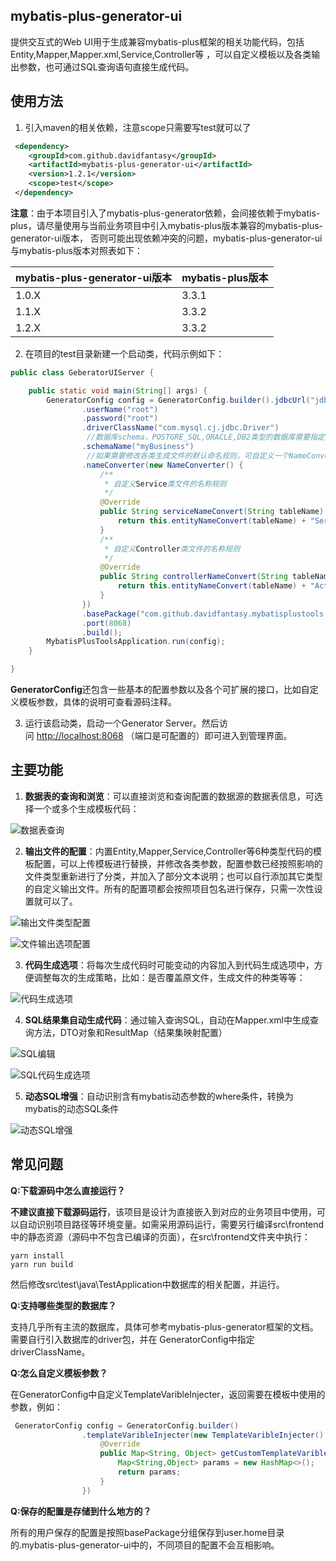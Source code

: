 ## mybatis-plus-generator-ui
 提供交互式的Web UI用于生成兼容mybatis-plus框架的相关功能代码，包括Entity,Mapper,Mapper.xml,Service,Controller等
 ，可以自定义模板以及各类输出参数，也可通过SQL查询语句直接生成代码。
 
## 使用方法

1.  引入maven的相关依赖，注意scope只需要写test就可以了

```xml
 <dependency>
    <groupId>com.github.davidfantasy</groupId>
    <artifactId>mybatis-plus-generator-ui</artifactId>
    <version>1.2.1</version>
    <scope>test</scope>
 </dependency>
```
**注意**：由于本项目引入了mybatis-plus-generator依赖，会间接依赖于mybatis-plus，请尽量使用与当前业务项目中引入mybatis-plus版本兼容的mybatis-plus-generator-ui版本，
否则可能出现依赖冲突的问题，mybatis-plus-generator-ui与mybatis-plus版本对照表如下：

| mybatis-plus-generator-ui版本 | mybatis-plus版本 |
| :---------------------------- | :--------------- |
| 1.0.X                         | 3.3.1            |
| 1.1.X                         | 3.3.2            |
| 1.2.X                         | 3.3.2            |

2.  在项目的test目录新建一个启动类，代码示例如下：

```java
public class GeberatorUIServer {

    public static void main(String[] args) {
        GeneratorConfig config = GeneratorConfig.builder().jdbcUrl("jdbc:mysql://192.168.1.211:3306/example")
                .userName("root")
                .password("root")
                .driverClassName("com.mysql.cj.jdbc.Driver")
                 //数据库schema，POSTGRE_SQL,ORACLE,DB2类型的数据库需要指定
                .schemaName("myBusiness")
                 //如果需要修改各类生成文件的默认命名规则，可自定义一个NameConverter实例，覆盖相应的名称转换方法：                
                .nameConverter(new NameConverter() {
                    /**
                     * 自定义Service类文件的名称规则
                     */
                    @Override
                    public String serviceNameConvert(String tableName) {
                        return this.entityNameConvert(tableName) + "Service";
                    }
                    /**
                     * 自定义Controller类文件的名称规则
                     */
                    @Override
                    public String controllerNameConvert(String tableName) {
                        return this.entityNameConvert(tableName) + "Action";
                    }
                })
                .basePackage("com.github.davidfantasy.mybatisplustools.example")
                .port(8068)
                .build();
        MybatisPlusToolsApplication.run(config);
    }

}
```

**GeneratorConfig**还包含一些基本的配置参数以及各个可扩展的接口，比如自定义模板参数，具体的说明可查看源码注释。

3.  运行该启动类，启动一个Generator Server。然后访问 [http://localhost:8068](http://localhost:8068/) （端口是可配置的）即可进入到管理界面。

## 主要功能
1. **数据表的查询和浏览**：可以直接浏览和查询配置的数据源的数据表信息，可选择一个或多个生成模板代码：

![数据表查询](https://gitee.com/davidfantasy/mybatis-plus-generator-ui/raw/master/imgs/table-list.png)

2. **输出文件的配置**：内置Entity,Mapper,Service,Controller等6种类型代码的模板配置，可以上传模板进行替换，并修改各类参数，配置参数已经按照影响的文件类型重新进行了分类，并加入了部分文本说明；也可以自行添加其它类型的自定义输出文件。所有的配置项都会按照项目包名进行保存，只需一次性设置就可以了。

![输出文件类型配置](https://gitee.com/davidfantasy/mybatis-plus-generator-ui/raw/master/imgs/output-config.png)

![文件输出选项配置](https://gitee.com/davidfantasy/mybatis-plus-generator-ui/raw/master/imgs/strategy.png)

3. **代码生成选项**：将每次生成代码时可能变动的内容加入到代码生成选项中，方便调整每次的生成策略，比如：是否覆盖原文件，生成文件的种类等等：

![代码生成选项](https://gitee.com/davidfantasy/mybatis-plus-generator-ui/raw/master/imgs/generator-options.png)

4. **SQL结果集自动生成代码**：通过输入查询SQL，自动在Mapper.xml中生成查询方法，DTO对象和ResultMap（结果集映射配置）

![SQL编辑](https://gitee.com/davidfantasy/mybatis-plus-generator-ui/raw/master/imgs/SQL-edit.png)

![SQL代码生成选项](https://gitee.com/davidfantasy/mybatis-plus-generator-ui/raw/master/imgs/SQL-generator-options.png)

5. **动态SQL增强**：自动识别含有mybatis动态参数的where条件，转换为mybatis的动态SQL条件

![动态SQL增强](https://gitee.com/davidfantasy/mybatis-plus-generator-ui/raw/master/imgs/dynamicsql.png)


## 常见问题

**Q:下载源码中怎么直接运行？**

**不建议直接下载源码运行**，该项目是设计为直接嵌入到对应的业务项目中使用，可以自动识别项目路径等环境变量。如需采用源码运行，需要另行编译src\frontend中的静态资源（源码中不包含已编译的页面），在src\frontend文件夹中执行：
~~~shell
yarn install
yarn run build
~~~
然后修改src\test\java\TestApplication中数据库的相关配置，并运行。

**Q:支持哪些类型的数据库？**

支持几乎所有主流的数据库，具体可参考mybatis-plus-generator框架的文档。需要自行引入数据库的driver包，并在
GeneratorConfig中指定driverClassName。

**Q:怎么自定义模板参数？**

在GeneratorConfig中自定义TemplateVaribleInjecter，返回需要在模板中使用的参数，例如：
```java
 GeneratorConfig config = GeneratorConfig.builder()
                .templateVaribleInjecter(new TemplateVaribleInjecter() {
                    @Override
                    public Map<String, Object> getCustomTemplateVaribles(TableInfo tableInfo) {
                        Map<String,Object> params = new HashMap<>();
                        return params;
                    }
                })
```

**Q:保存的配置是存储到什么地方的？**

所有的用户保存的配置是按照basePackage分组保存到user.home目录的.mybatis-plus-generator-ui中的，不同项目的配置不会互相影响。

